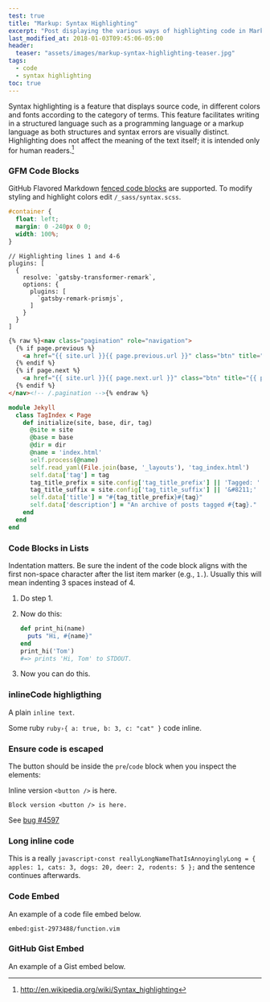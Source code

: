 ```yaml
---
test: true
title: "Markup: Syntax Highlighting"
excerpt: "Post displaying the various ways of highlighting code in Markdown."
last_modified_at: 2018-01-03T09:45:06-05:00
header:
  teaser: "assets/images/markup-syntax-highlighting-teaser.jpg"
tags:
  - code
  - syntax highlighting
toc: true
---
```


Syntax highlighting is a feature that displays source code, in different
colors and fonts according to the category of terms. This feature facilitates
writing in a structured language such as a programming language or a markup
language as both structures and syntax errors are visually distinct.
Highlighting does not affect the meaning of the text itself; it is intended
only for human readers.[^1]

[^1]: <http://en.wikipedia.org/wiki/Syntax_highlighting>

### GFM Code Blocks

GitHub Flavored Markdown
[fenced code blocks](https://help.github.com/articles/creating-and-highlighting-code-blocks/)
are supported. To modify styling and highlight colors edit
`/_sass/syntax.scss`.

```css
#container {
  float: left;
  margin: 0 -240px 0 0;
  width: 100%;
}
```

```javascript{1,4-6}
// Highlighting lines 1 and 4-6
plugins: [
  {
    resolve: `gatsby-transformer-remark`,
    options: {
      plugins: [
        `gatsby-remark-prismjs`,
      ]
    }
  }
]
```

```html
{% raw %}<nav class="pagination" role="navigation">
  {% if page.previous %}
    <a href="{{ site.url }}{{ page.previous.url }}" class="btn" title="{{ page.previous.title }}">Previous article</a>
  {% endif %}
  {% if page.next %}
    <a href="{{ site.url }}{{ page.next.url }}" class="btn" title="{{ page.next.title }}">Next article</a>
  {% endif %}
</nav><!-- /.pagination -->{% endraw %}
```

```ruby
module Jekyll
  class TagIndex < Page
    def initialize(site, base, dir, tag)
      @site = site
      @base = base
      @dir = dir
      @name = 'index.html'
      self.process(@name)
      self.read_yaml(File.join(base, '_layouts'), 'tag_index.html')
      self.data['tag'] = tag
      tag_title_prefix = site.config['tag_title_prefix'] || 'Tagged: '
      tag_title_suffix = site.config['tag_title_suffix'] || '&#8211;'
      self.data['title'] = "#{tag_title_prefix}#{tag}"
      self.data['description'] = "An archive of posts tagged #{tag}."
    end
  end
end
```

### Code Blocks in Lists

Indentation matters. Be sure the indent of the code block aligns with the
first non-space character after the list item marker (e.g., `1.`). Usually
this will mean indenting 3 spaces instead of 4.

1.  Do step 1.
2.  Now do this:

    ```ruby
    def print_hi(name)
      puts "Hi, #{name}"
    end
    print_hi('Tom')
    #=> prints 'Hi, Tom' to STDOUT.
    ```

3)  Now you can do this.

### inlineCode highligthing

A plain `inline text`.

Some ruby `ruby›{ a: true, b: 3, c: "cat" }` code inline.

### Ensure code is escaped

The button should be inside the `pre`/`code` block when you inspect the
elements:

Inline version `<button />` is here.

```
Block version <button /> is here.
```

See [bug #4597](https://github.com/gatsbyjs/gatsby/issues/4597)

### Long inline code

This is a really
`javascript›const reallyLongNameThatIsAnnoyinglyLong = { apples: 1, cats: 3, dogs: 20, deer: 2, rodents: 5 };`
and the sentence continues afterwards.

### Code Embed

An example of a code file embed below.

`embed:gist-2973488/function.vim`

### GitHub Gist Embed

An example of a Gist embed below.

<script src="https://gist.github.com/mmistakes/77c68fbb07731a456805a7b473f47841.js"></script>
